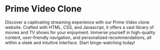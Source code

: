 # Prime Video Clone

Discover a captivating streaming experience with our Prime Video clone website. Crafted with HTML, CSS, and Javascript, it offers a vast library of movies and TV shows for your enjoyment. Immerse yourself in high-quality content, user-friendly navigation, and personalized recommendations, all within a sleek and intuitive interface. Start binge-watching today!
